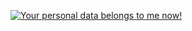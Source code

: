 [![Your personal data belongs to me now!](https://vercel-test-app-plum.vercel.app/api)](https://github.com/make-ing/make-ing)
